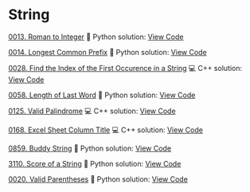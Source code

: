 # String


[0013. Roman to Integer](https://leetcode.com/problems/roman-to-integer/)
🐍 Python solution: [View Code](../Problems/0013.Roman-to-Integer/0013.Roman-to-Integer.py)

[0014. Longest Common Prefix](https://leetcode.com/problems/longest-common-prefix/)
🐍 Python solution: [View Code](../Problems/0014.Longest-Common-Prefix/0014.Longest-Common-Prefix.py)

[0028. Find the Index of the First Occurence in a String](https://leetcode.com/problems/find-the-index-of-the-first-occurence-in-a-string/)
💻 C++ solution: [View Code](../Problems/0028.Find-the-Index-of-the-First-Occurence-in-a-String/0028.Find-the-Index-of-the-First-Occurence-in-a-String.cpp)

[0058. Length of Last Word](https://leetcode.com/problems/length-of-last-word/)
🐍 Python solution: [View Code](../Problems/0058.Length-of-Last-Word/0058.Length-of-Last-Word.py)

[0125. Valid Palindrome](https://leetcode.com/problems/valid-palindrome/)
💻 C++ solution: [View Code](../Problems/0125.Valid-Palindrome/0125.Valid-Palindrome.cpp)

[0168. Excel Sheet Column Title](https://leetcode.com/problems/excel-sheet-column-title/)
💻 C++ solution: [View Code](../Problems/0168.Excel-Sheet-Column-Title/0168.Excel-Sheet-Column-Title.cpp)

[0859. Buddy String](https://leetcode.com/problems/buddy-string/)
🐍 Python solution: [View Code](../Problems/0859.Buddy-String/0859.Buddy-String.py)

[3110. Score of a String](https://leetcode.com/problems/score-of-a-string/)
🐍 Python solution: [View Code](../Problems/3110.Score-of-a-String/3110.Score-of-a-String.py)

[0020. Valid Parentheses](https://leetcode.com/problems/valid-parentheses/)
🐍 Python solution: [View Code](../Problems/0020.valid-parentheses/0020.valid-parentheses.py)
